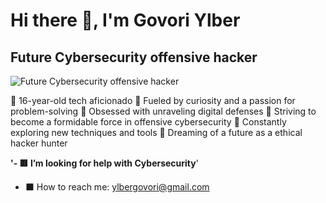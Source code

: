 ### <h1>Hi there 👋, I'm Govori Ylber</h1>
#### <h2>Future Cybersecurity offensive hacker</h2>
![Future Cybersecurity offensive hacker](https://pbs.twimg.com/profile_banners/1720344762492891136/1714504915/600x200)

🔹 16-year-old tech aficionado
🔹 Fueled by curiosity and a passion for problem-solving
🔹 Obsessed with unraveling digital defenses
🔹 Striving to become a formidable force in offensive cybersecurity
🔹 Constantly exploring new techniques and tools
🔹 Dreaming of a future as a ethical hacker hunter

**'- 🟥 I’m looking for help with Cybersecurity**'
- ⬛ How to reach me: ylbergovori@gmail.com 



